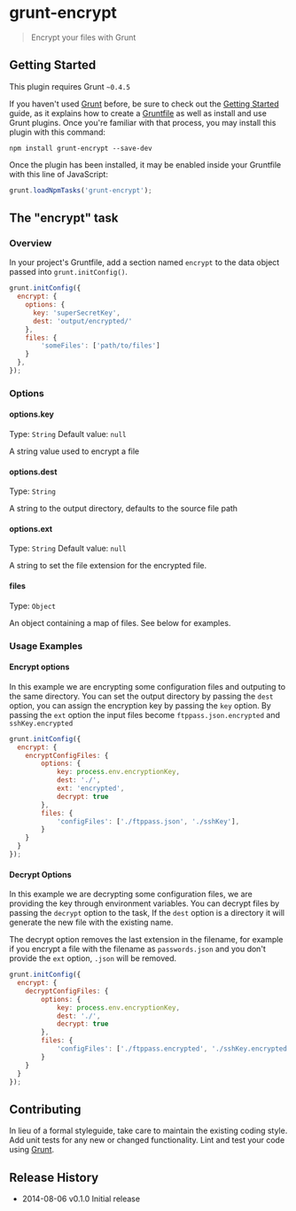 # grunt-encrypt

> Encrypt your files with Grunt

## Getting Started
This plugin requires Grunt `~0.4.5`

If you haven't used [Grunt](http://gruntjs.com/) before, be sure to check out the [Getting Started](http://gruntjs.com/getting-started) guide, as it explains how to create a [Gruntfile](http://gruntjs.com/sample-gruntfile) as well as install and use Grunt plugins. Once you're familiar with that process, you may install this plugin with this command:

```shell
npm install grunt-encrypt --save-dev
```

Once the plugin has been installed, it may be enabled inside your Gruntfile with this line of JavaScript:

```js
grunt.loadNpmTasks('grunt-encrypt');
```

## The "encrypt" task

### Overview
In your project's Gruntfile, add a section named `encrypt` to the data object passed into `grunt.initConfig()`.

```js
grunt.initConfig({
  encrypt: {
    options: {
      key: 'superSecretKey',
      dest: 'output/encrypted/'
    },
    files: {
        'someFiles': ['path/to/files']
    }
  },
});
```

### Options

#### options.key
Type: `String`
Default value: `null`

A string value used to encrypt a file

#### options.dest
Type: `String`

A string to the output directory, defaults to the source file path

#### options.ext
Type: `String`
Default value: `null`

A string to set the file extension for the encrypted file.

#### files
Type: `Object`

An object containing a map of files. See below for examples.

### Usage Examples

#### Encrypt options
In this example we are encrypting some configuration files and outputing to the same directory. You can set the output directory by passing the `dest` option, you can assign the encryption key by passing the `key` option. By passing the `ext` option the input files become `ftppass.json.encrypted` and `sshKey.encrypted`

```js
grunt.initConfig({
  encrypt: {
    encryptConfigFiles: {
        options: {
            key: process.env.encryptionKey,
            dest: './',
            ext: 'encrypted',
            decrypt: true
        },
        files: {
            'configFiles': ['./ftppass.json', './sshKey'],
        }
    }
  }
});
```

#### Decrypt Options
In this example we are decrypting some configuration files, we are providing the key through environment variables. You can decrypt files by passing the `decrypt` option to the task, If the `dest` option is a directory it will generate the new file with the existing name.

The decrypt option removes the last extension in the filename, for example if you encrypt a file with the filename as  `passwords.json` and you don't provide the `ext` option, `.json` will be removed.

```js
grunt.initConfig({
  encrypt: {
    decryptConfigFiles: {
        options: {
            key: process.env.encryptionKey,
            dest: './',
            decrypt: true
        },
        files: {
            'configFiles': ['./ftppass.encrypted', './sshKey.encrypted'],
        }
    }
  }
});
```

## Contributing
In lieu of a formal styleguide, take care to maintain the existing coding style. Add unit tests for any new or changed functionality. Lint and test your code using [Grunt](http://gruntjs.com/).

## Release History
- 2014-08-06 v0.1.0 Initial release